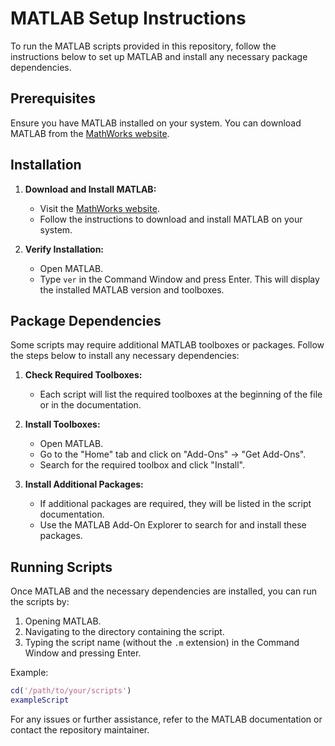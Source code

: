# MATLAB Setup Instructions

To run the MATLAB scripts provided in this repository, follow the instructions below to set up MATLAB and install any necessary package dependencies.

## Prerequisites

Ensure you have MATLAB installed on your system. You can download MATLAB from the [MathWorks website](https://www.mathworks.com/products/matlab.html).

## Installation

1. **Download and Install MATLAB:**
    - Visit the [MathWorks website](https://www.mathworks.com/products/matlab.html).
    - Follow the instructions to download and install MATLAB on your system.

2. **Verify Installation:**
    - Open MATLAB.
    - Type `ver` in the Command Window and press Enter. This will display the installed MATLAB version and toolboxes.

## Package Dependencies

Some scripts may require additional MATLAB toolboxes or packages. Follow the steps below to install any necessary dependencies:

1. **Check Required Toolboxes:**
    - Each script will list the required toolboxes at the beginning of the file or in the documentation.

2. **Install Toolboxes:**
    - Open MATLAB.
    - Go to the "Home" tab and click on "Add-Ons" -> "Get Add-Ons".
    - Search for the required toolbox and click "Install".

3. **Install Additional Packages:**
    - If additional packages are required, they will be listed in the script documentation.
    - Use the MATLAB Add-On Explorer to search for and install these packages.

## Running Scripts

Once MATLAB and the necessary dependencies are installed, you can run the scripts by:

1. Opening MATLAB.
2. Navigating to the directory containing the script.
3. Typing the script name (without the `.m` extension) in the Command Window and pressing Enter.

Example:
```matlab
cd('/path/to/your/scripts')
exampleScript
```

For any issues or further assistance, refer to the MATLAB documentation or contact the repository maintainer.
